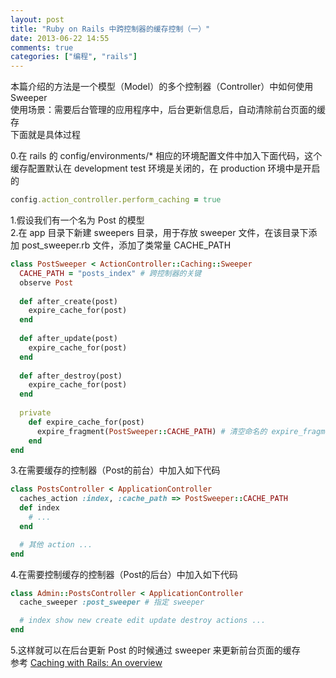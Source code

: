 ```yaml
---
layout: post
title: "Ruby on Rails 中跨控制器的缓存控制（一）"
date: 2013-06-22 14:55
comments: true
categories: ["编程", "rails"]
---
```

本篇介绍的方法是一个模型（Model）的多个控制器（Controller）中如何使用 Sweeper   
使用场景：需要后台管理的应用程序中，后台更新信息后，自动清除前台页面的缓存   
下面就是具体过程   
<!-- more -->
0.在 rails 的 config/environments/* 相应的环境配置文件中加入下面代码，这个缓存配置默认在 development test 环境是关闭的，在 production 环境中是开启的   
```ruby
config.action_controller.perform_caching = true
```
1.假设我们有一个名为 Post 的模型   
2.在 app 目录下新建 sweepers 目录，用于存放 sweeper 文件，在该目录下添加 post_sweeper.rb 文件，添加了类常量 CACHE_PATH   
```ruby post_sweeper.rb
class PostSweeper < ActionController::Caching::Sweeper
  CACHE_PATH = "posts_index" # 跨控制器的关键
  observe Post
 
  def after_create(post)
    expire_cache_for(post)
  end
 
  def after_update(post)
    expire_cache_for(post)
  end
 
  def after_destroy(post)
    expire_cache_for(post)
  end
 
  private
    def expire_cache_for(post)
      expire_fragment(PostSweeper::CACHE_PATH) # 清空命名的 expire_fragment
    end
end
```
3.在需要缓存的控制器（Post的前台）中加入如下代码   
```ruby 
class PostsController < ApplicationController
  caches_action :index, :cache_path => PostSweeper::CACHE_PATH
  def index
    # ...
  end

  # 其他 action ...
end
```
4.在需要控制缓存的控制器（Post的后台）中加入如下代码   
```ruby
class Admin::PostsController < ApplicationController
  cache_sweeper :post_sweeper # 指定 sweeper 

  # index show new create edit update destroy actions ...
end
```
5.这样就可以在后台更新 Post 的时候通过 sweeper 来更新前台页面的缓存  
参考 [Caching with Rails: An overview](http://guides.rubyonrails.org/caching_with_rails.html) 

